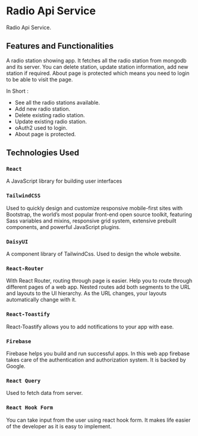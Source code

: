 # Radio Api Service

Radio Api Service.

## Features and Functionalities

A radio station showing app. It fetches all the radio station from mongodb and its server. You can delete station, update station information, add new station if required. About page is protected which means you need to login to be able to visit the page.


In Short :

 * See all the radio stations available.
 * Add new radio station.
 * Delete existing radio station.
 * Update existing radio station.
 * oAuth2 used to login.
 * About page is protected.

## Technologies Used

### `React`

A JavaScript library for building user interfaces

### `TailwindCSS`

Used to quickly design and customize responsive mobile-first sites with Bootstrap, the world’s most popular front-end open source toolkit, featuring Sass variables and mixins, responsive grid system, extensive prebuilt components, and powerful JavaScript plugins.

### `DaisyUI`

A component library of TailwindCss. Used to design the whole website.

### `React-Router`

With React Router, routing through page is easier. Help you to route through different pages of a web app. Nested routes add both segments to the URL and layouts to the UI hierarchy. As the URL changes, your layouts automatically change with it.

### `React-Toastify`

React-Toastify allows you to add notifications to your app with ease.

### `Firebase`

Firebase helps you build and run successful apps. In this web app firebase takes care of the authentication and authorization system. It is backed by Google.

### `React Query`

Used to fetch data from server.

### `React Hook Form`

You can take input from the user using react hook form. It makes life easier of the developer as it is easy to implement.

